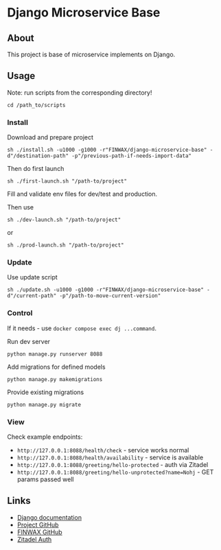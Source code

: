 # Django Microservice Base

## About

This project is base of microservice implements on Django.

## Usage

Note: run scripts from the corresponding directory!

```commandline
cd /path_to/scripts
```

### Install

Download and prepare project

```commandline
sh ./install.sh -u1000 -g1000 -r"FINWAX/django-microservice-base" -d"/destination-path" -p"/previous-path-if-needs-import-data"
```

Then do first launch

```commandline
sh ./first-launch.sh "/path-to/project"
```

Fill and validate env files for dev/test and production.

Then use

```commandline
sh ./dev-launch.sh "/path-to/project"
```

or

```commandline
sh ./prod-launch.sh "/path-to/project"
```

### Update

Use update script

```commandline
sh ./update.sh -u1000 -g1000 -r"FINWAX/django-microservice-base" -d"/current-path" -p"/path-to-move-current-version"
```

### Control

If it needs - use `docker compose exec dj ...command`.

Run dev server

```commandline
python manage.py runserver 8088

```

Add migrations for defined models

```commandline
python manage.py makemigrations
```

Provide existing migrations

```commandline
python manage.py migrate
```

### View

Check example endpoints:

- `http://127.0.0.1:8088/health/check` - service works normal
- `http://127.0.0.1:8088/health/availability` - service is available
- `http://127.0.0.1:8088/greeting/hello-protected` - auth via Zitadel
- `http://127.0.0.1:8088/greeting/hello-unprotected?name=Nohj` - GET params passed well

## Links

- [Django documentation](https://docs.djangoproject.com/)
- [Project GitHub](https://github.com/FINWAX/django-microservice-base)
- [FINWAX GitHub](https://github.com/FINWAX)
- [Zitadel Auth](https://zitadel.com/)
